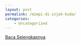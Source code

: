 ```yaml
---
layout: post
permalink: /mimpi-di-injak-kuda/
categories:
    - Uncategorized
---
```


[Baca Selengkapnya](/08)